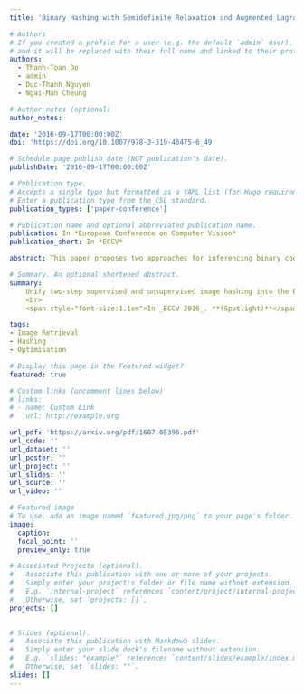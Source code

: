 ```yaml
---
title: 'Binary Hashing with Semidefinite Relaxation and Augmented Lagrangian'

# Authors
# If you created a profile for a user (e.g. the default `admin` user), write the username (folder name) here
# and it will be replaced with their full name and linked to their profile.
authors:
  - Thanh-Toan Do
  - admin
  - Duc-Thanh Nguyen
  - Ngai-Man Cheung

# Author notes (optional)
author_notes:

date: '2016-09-17T00:00:00Z'
doi: 'https://doi.org/10.1007/978-3-319-46475-6_49'

# Schedule page publish date (NOT publication's date).
publishDate: '2016-09-17T00:00:00Z'

# Publication type.
# Accepts a single type but formatted as a YAML list (for Hugo requirements).
# Enter a publication type from the CSL standard.
publication_types: ['paper-conference']

# Publication name and optional abbreviated publication name.
publication: In *European Conference on Computer Vision*
publication_short: In *ECCV*

abstract: This paper proposes two approaches for inferencing binary codes in two-step (supervised, unsupervised) hashing. We first introduce an unified formulation for both supervised and unsupervised hashing. Then, we cast the learning of one bit as a Binary Quadratic Problem (BQP). We propose two approaches to solve BQP. In the first approach, we relax BQP as a semidefinite programming problem which its global optimum can be achieved. We theoretically prove that the objective value of the binary solution achieved by this approach is well bounded. In the second approach, we propose an augmented Lagrangian based approach to solve BQP directly without relaxing the binary constraint. Experimental results on three benchmark datasets show that our proposed methods compare favorably with the state of the art.

# Summary. An optional shortened abstract.
summary: 
    Unify two-step supervised and unsupervised image hashing into the Binary Quadratic Problem, then propose 2 solvers Semidefinite relaxation and Augmented Lagrangian
    <br> 
    <span style="font-size:1.1em">In _ECCV 2016_. **(Spotlight)**</span>

tags: 
- Image Retrieval
- Hashing
- Optimisation

# Display this page in the Featured widget?
featured: true

# Custom links (uncomment lines below)
# links:
# - name: Custom Link
#   url: http://example.org

url_pdf: 'https://arxiv.org/pdf/1607.05396.pdf'
url_code: ''
url_dataset: ''
url_poster: ''
url_project: ''
url_slides: ''
url_source: ''
url_video: ''

# Featured image
# To use, add an image named `featured.jpg/png` to your page's folder.
image:
  caption: 
  focal_point: ''
  preview_only: true

# Associated Projects (optional).
#   Associate this publication with one or more of your projects.
#   Simply enter your project's folder or file name without extension.
#   E.g. `internal-project` references `content/project/internal-project/index.md`.
#   Otherwise, set `projects: []`.
projects: []
  

# Slides (optional).
#   Associate this publication with Markdown slides.
#   Simply enter your slide deck's filename without extension.
#   E.g. `slides: "example"` references `content/slides/example/index.md`.
#   Otherwise, set `slides: ""`.
slides: []
---
```

